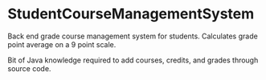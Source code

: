 # StudentCourseManagementSystem
Back end grade course management system for students. Calculates grade point average on a 9 point scale. 

Bit of Java knowledge required to add courses, credits, and grades through source code.
